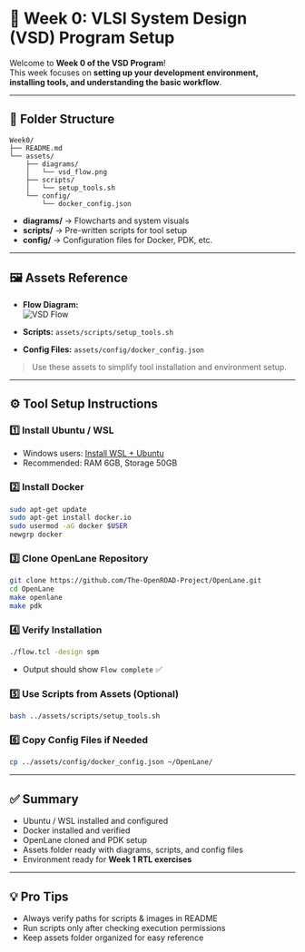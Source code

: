 # 🚀 Week 0: VLSI System Design (VSD) Program Setup

Welcome to **Week 0 of the VSD Program**!  
This week focuses on **setting up your development environment, installing tools, and understanding the basic workflow**.

---

## 📁 Folder Structure

```
Week0/
├── README.md
└── assets/
    ├── diagrams/
    │   └── vsd_flow.png
    ├── scripts/
    │   └── setup_tools.sh
    └── config/
        └── docker_config.json
```

- **diagrams/** → Flowcharts and system visuals  
- **scripts/** → Pre-written scripts for tool setup  
- **config/** → Configuration files for Docker, PDK, etc.

---

## 🖼️ Assets Reference

- **Flow Diagram:**  
![VSD Flow]([assets/diagrams/vsd_flow.png](https://www.vlsisystemdesign.com/wp-content/uploads/2024/02/NasscomVSDIAT_Workshop-Flow_343x500.png))  

- **Scripts:** `assets/scripts/setup_tools.sh`  
- **Config Files:** `assets/config/docker_config.json`  

> Use these assets to simplify tool installation and environment setup.

---

## ⚙️ Tool Setup Instructions

### 1️⃣ Install Ubuntu / WSL

- Windows users: [Install WSL + Ubuntu](https://learn.microsoft.com/en-us/windows/wsl/install)  
- Recommended: RAM 6GB, Storage 50GB  

### 2️⃣ Install Docker

```bash
sudo apt-get update
sudo apt-get install docker.io
sudo usermod -aG docker $USER
newgrp docker
```

### 3️⃣ Clone OpenLane Repository

```bash
git clone https://github.com/The-OpenROAD-Project/OpenLane.git
cd OpenLane
make openlane
make pdk
```

### 4️⃣ Verify Installation

```bash
./flow.tcl -design spm
```

- Output should show `Flow complete` ✅

### 5️⃣ Use Scripts from Assets (Optional)

```bash
bash ../assets/scripts/setup_tools.sh
```

### 6️⃣ Copy Config Files if Needed

```bash
cp ../assets/config/docker_config.json ~/OpenLane/
```

---

## ✅ Summary

- Ubuntu / WSL installed and configured  
- Docker installed and verified  
- OpenLane cloned and PDK setup  
- Assets folder ready with diagrams, scripts, and config files  
- Environment ready for **Week 1 RTL exercises**

---

## 💡 Pro Tips

- Always verify paths for scripts & images in README  
- Run scripts only after checking execution permissions  
- Keep assets folder organized for easy reference

